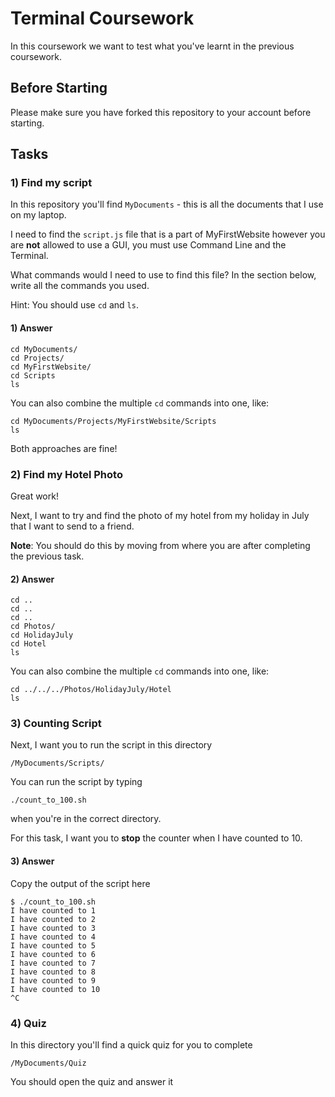 # Terminal Coursework

In this coursework we want to test what you've learnt in the previous coursework.

## Before Starting

Please make sure you have forked this repository to your account before starting.

## Tasks

### 1) Find my script

In this repository you'll find `MyDocuments` - this is all the documents that I use on my laptop.

I need to find the `script.js` file that is a part of MyFirstWebsite however you are **not** allowed to use a GUI, you must use Command Line and the Terminal.

What commands would I need to use to find this file? In the section below, write all the commands you used.

Hint: You should use `cd` and `ls`.

#### 1) Answer

```shell
cd MyDocuments/
cd Projects/
cd MyFirstWebsite/
cd Scripts
ls
```

You can also combine the multiple `cd` commands into one, like:

```shell
cd MyDocuments/Projects/MyFirstWebsite/Scripts
ls
```

Both approaches are fine!

### 2) Find my Hotel Photo

Great work!

Next, I want to try and find the photo of my hotel from my holiday in July that I want to send to a friend.

**Note**: You should do this by moving from where you are after completing the previous task.

#### 2) Answer

```shell
cd ..
cd ..
cd ..
cd Photos/
cd HolidayJuly
cd Hotel
ls
```

You can also combine the multiple `cd` commands into one, like:

```shell
cd ../../../Photos/HolidayJuly/Hotel
ls
```

### 3) Counting Script

Next, I want you to run the script in this directory

```
/MyDocuments/Scripts/
```

You can run the script by typing

```
./count_to_100.sh
```

when you're in the correct directory.

For this task, I want you to **stop** the counter when I have counted to 10.

#### 3) Answer

Copy the output of the script here

```console
$ ./count_to_100.sh
I have counted to 1
I have counted to 2
I have counted to 3
I have counted to 4
I have counted to 5
I have counted to 6
I have counted to 7
I have counted to 8
I have counted to 9
I have counted to 10
^C
```

### 4) Quiz

In this directory you'll find a quick quiz for you to complete

```
/MyDocuments/Quiz
```

You should open the quiz and answer it
